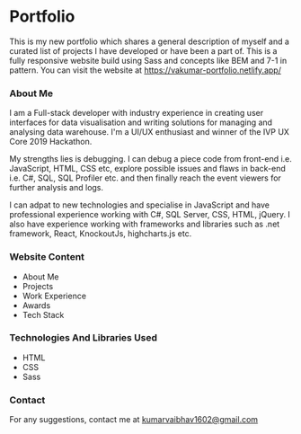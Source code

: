 # Portfolio
This is my new portfolio which shares a general description of myself and a curated list of projects I have developed or have been a part of. This is a fully responsive website build using Sass and concepts like BEM and 7-1 in pattern. You can visit the website at https://vakumar-portfolio.netlify.app/

### About Me
I am a Full-stack developer with industry experience in creating user interfaces for data visualisation and writing solutions for managing and analysing data warehouse. I'm a UI/UX enthusiast and winner of the IVP UX Core 2019 Hackathon.

My strengths lies is debugging. I can debug a piece code from front-end i.e. JavaScript, HTML, CSS etc, explore possible issues and flaws in back-end i.e. C#, SQL, SQL Profiler etc. and then finally reach the event viewers for further analysis and logs.

I can adpat to new technologies and specialise in JavaScript and have professional experience working with C#, SQL Server, CSS, HTML, jQuery. I also have experience working with frameworks and libraries such as .net framework, React, KnockoutJs, highcharts.js etc.

### Website Content
   - About Me
   - Projects
   - Work Experience
   - Awards
   - Tech Stack

### Technologies And Libraries Used
   - HTML
   - CSS
   - Sass

### Contact
   For any suggestions, contact me at kumarvaibhav1602@gmail.com


